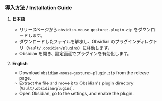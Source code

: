 ### 導入方法 / Installation Guide

1. **日本語**  
   - リリースページから `obsidian-mouse-gestures-plugin.zip` をダウンロードします。  
   - ダウンロードしたファイルを解凍し、Obsidian のプラグインディレクトリ（`Vault/.obsidian/plugins`）に移動します。  
   - Obsidian を開き、設定画面でプラグインを有効化します。  

2. **English**  
   - Download `obsidian-mouse-gestures-plugin.zip` from the release page.  
   - Extract the file and move it to Obsidian's plugin directory (`Vault/.obsidian/plugins`).  
   - Open Obsidian, go to the settings, and enable the plugin.  